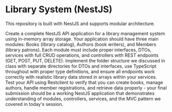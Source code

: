 # Library System (NestJS)
This repository is built with NestJS and supports modular architecture.


Create a complete NestJS API application for a library management system using in-memory array storage. Your application should have three main modules: Books (library catalog), Authors (book writers), and Members (library patrons). Each module must include proper interfaces, DTOs, services with full CRUD operations, and controllers with REST endpoints (GET, POST, PUT, DELETE). Implement the folder structure we discussed in class with separate directories for DTOs and interfaces, use TypeScript throughout with proper type definitions, and ensure all endpoints work correctly with realistic library data stored in arrays within your services. Test your API using Restclient to verify that you can create books, manage authors, handle member registrations, and retrieve data properly - your final submission should be a working NestJS application that demonstrates understanding of modules, controllers, services, and the MVC pattern we covered in today's session.
